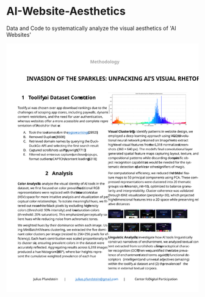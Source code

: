# AI-Website-Aesthetics
Data and Code to systematically analyze the visual aesthetics of 'AI Websites'

![PDF Preview](https://raw.githubusercontent.com/Pigeon-Effect/AI-Website-Aesthetics/refs/heads/main/resources/2025-03-12%20AI%20Sparkle%20Methodology.svg)
